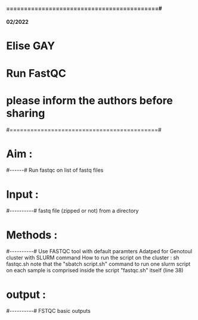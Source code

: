 #### ===========================================#
#### 02/2022 #### 
# Elise GAY
# Run FastQC
# please inform the authors before sharing
#===========================================#

# Aim : 
#------#
Run fastqc on list of fastq files

# Input :
#----------#
fastq file (zipped or not) from a directory

# Methods :
#----------#
Use FASTQC tool with default paramters
Adatped for Genotoul cluster with SLURM command
How to run the script on the cluster : 
sh  fastqc.sh
note that the "sbatch script.sh" command to run one slurm script on each sample is comprised inside the script "fastqc.sh" itself (line 38)

# output :
#----------#
FSTQC basic outputs 
